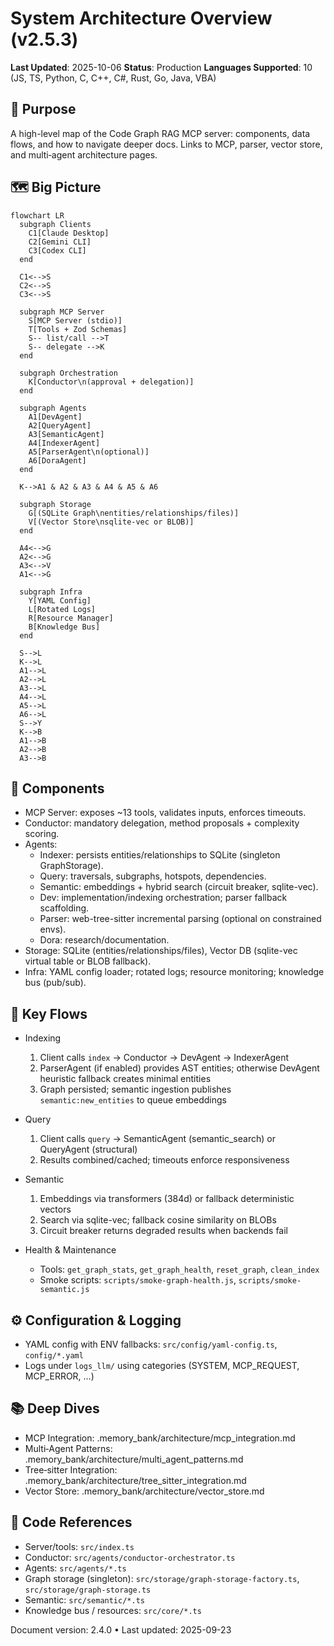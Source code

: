 # System Architecture Overview (v2.5.3)

**Last Updated**: 2025-10-06
**Status**: Production
**Languages Supported**: 10 (JS, TS, Python, C, C++, C#, Rust, Go, Java, VBA)

## 🎯 Purpose
A high-level map of the Code Graph RAG MCP server: components, data flows, and how to navigate deeper docs. Links to MCP, parser, vector store, and multi‑agent architecture pages.

## 🗺️ Big Picture

```mermaid
flowchart LR
  subgraph Clients
    C1[Claude Desktop]
    C2[Gemini CLI]
    C3[Codex CLI]
  end

  C1<-->S
  C2<-->S
  C3<-->S

  subgraph MCP Server
    S[MCP Server (stdio)]
    T[Tools + Zod Schemas]
    S-- list/call -->T
    S-- delegate -->K
  end

  subgraph Orchestration
    K[Conductor\n(approval + delegation)]
  end

  subgraph Agents
    A1[DevAgent]
    A2[QueryAgent]
    A3[SemanticAgent]
    A4[IndexerAgent]
    A5[ParserAgent\n(optional)]
    A6[DoraAgent]
  end

  K-->A1 & A2 & A3 & A4 & A5 & A6

  subgraph Storage
    G[(SQLite Graph\nentities/relationships/files)]
    V[(Vector Store\nsqlite-vec or BLOB)]
  end

  A4<-->G
  A2<-->G
  A3<-->V
  A1<-->G

  subgraph Infra
    Y[YAML Config]
    L[Rotated Logs]
    R[Resource Manager]
    B[Knowledge Bus]
  end

  S-->L
  K-->L
  A1-->L
  A2-->L
  A3-->L
  A4-->L
  A5-->L
  A6-->L
  S-->Y
  K-->B
  A1-->B
  A2-->B
  A3-->B
```

## 🔧 Components
- MCP Server: exposes ~13 tools, validates inputs, enforces timeouts.
- Conductor: mandatory delegation, method proposals + complexity scoring.
- Agents:
  - Indexer: persists entities/relationships to SQLite (singleton GraphStorage).
  - Query: traversals, subgraphs, hotspots, dependencies.
  - Semantic: embeddings + hybrid search (circuit breaker, sqlite-vec).
  - Dev: implementation/indexing orchestration; parser fallback scaffolding.
  - Parser: web-tree-sitter incremental parsing (optional on constrained envs).
  - Dora: research/documentation.
- Storage: SQLite (entities/relationships/files), Vector DB (sqlite-vec virtual table or BLOB fallback).
- Infra: YAML config loader; rotated logs; resource monitoring; knowledge bus (pub/sub).

## 🔄 Key Flows
- Indexing
  1) Client calls `index` → Conductor → DevAgent → IndexerAgent
  2) ParserAgent (if enabled) provides AST entities; otherwise DevAgent heuristic fallback creates minimal entities
  3) Graph persisted; semantic ingestion publishes `semantic:new_entities` to queue embeddings

- Query
  1) Client calls `query` → SemanticAgent (semantic_search) or QueryAgent (structural)
  2) Results combined/cached; timeouts enforce responsiveness

- Semantic
  1) Embeddings via transformers (384d) or fallback deterministic vectors
  2) Search via sqlite-vec; fallback cosine similarity on BLOBs
  3) Circuit breaker returns degraded results when backends fail

- Health & Maintenance
  - Tools: `get_graph_stats`, `get_graph_health`, `reset_graph`, `clean_index`
  - Smoke scripts: `scripts/smoke-graph-health.js`, `scripts/smoke-semantic.js`

## ⚙️ Configuration & Logging
- YAML config with ENV fallbacks: `src/config/yaml-config.ts`, `config/*.yaml`
- Logs under `logs_llm/` using categories (SYSTEM, MCP_REQUEST, MCP_ERROR, …)

## 📚 Deep Dives
- MCP Integration: .memory_bank/architecture/mcp_integration.md
- Multi‑Agent Patterns: .memory_bank/architecture/multi_agent_patterns.md
- Tree‑sitter Integration: .memory_bank/architecture/tree_sitter_integration.md
- Vector Store: .memory_bank/architecture/vector_store.md

## 🔗 Code References
- Server/tools: `src/index.ts`
- Conductor: `src/agents/conductor-orchestrator.ts`
- Agents: `src/agents/*.ts`
- Graph storage (singleton): `src/storage/graph-storage-factory.ts`, `src/storage/graph-storage.ts`
- Semantic: `src/semantic/*.ts`
- Knowledge bus / resources: `src/core/*.ts`

Document version: 2.4.0 • Last updated: 2025-09-23


